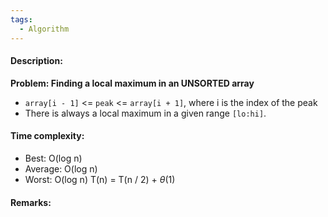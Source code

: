 ```yaml
---
tags:
  - Algorithm
---
```

#### Description:
**Problem: Finding a local maximum in an UNSORTED array** 
- `array[i - 1]` <= `peak` <= `array[i + 1]`, where i is the index of the peak
- There is always a local maximum in a given range `[lo:hi]`.
#### Time complexity:
- Best: O(log n)
- Average: O(log n)
- Worst: O(log n)
T(n) = T(n / 2) + $\theta$(1)
#### Remarks:
